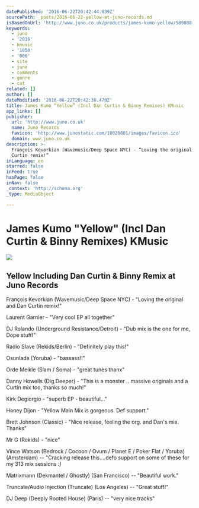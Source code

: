 ```yaml
---
datePublished: '2016-06-22T20:42:44.039Z'
sourcePath: _posts/2016-06-22-yellow-at-juno-records.md
isBasedOnUrl: 'http://www.juno.co.uk/products/james-kumo-yellow/589808-01/'
keywords:
  - juno
  - '2016'
  - kmusic
  - '1050'
  - '006'
  - site
  - june
  - comments
  - genre
  - cat
related: []
author: []
dateModified: '2016-06-22T20:42:38.470Z'
title: James Kumo “Yellow” (Incl Dan Curtin & Binny Remixes) KMusic
app_links: []
publisher:
  url: 'http://www.juno.co.uk'
  name: Juno Records
  favicon: 'http://www.junostatic.com/10020801/images/favicon.ico'
  domain: www.juno.co.uk
description: >-
  François Kevorkian (Wavemusic/Deep Space NYC) - “Loving the original and Dan
  Curtin remix!”
inLanguage: en
starred: false
inFeed: true
hasPage: false
inNav: false
_context: 'http://schema.org'
_type: MediaObject

---
```

# James Kumo "Yellow" (Incl Dan Curtin & Binny Remixes) KMusic

<article style=""><img src="https://imgflo.herokuapp.com/graph/vahj1ThiexotieMo/f6d83283b6ff93f9419856ca043b228e/noop.jpg?input=http%3A%2F%2Fimages.junostatic.com%2Ffull%2FCS589808-01A-BIG.jpg" /><h1>Yellow Including Dan Curtin &amp; Binny Remix at Juno Records</h1></article>

François Kevorkian (Wavemusic/Deep Space NYC) - "Loving the original and Dan Curtin remix!"

Laurent Garnier - "Very cool EP all together"

DJ Rolando (Underground Resistance/Detroit) - "Dub mix is the one for me, Dope stuff!"

Radio Slave (Rekids/Berlin) - "Definitely play this!"

Osunlade (Yoruba) - "bassass!!"

Orde Meikle (Slam / Soma) - "great tunes thanx"

Danny Howells (Dig Deeper) - "This is a monster .. massive originals and a Curtin mix too, thanks so much!"

Kirk Degiorgio - "superb EP - beautiful..."

Honey Dijon - "Yellow Main Mix is gorgeous. Def support."

Brett Johnson (Classic) - "Nice release, feeling the org. and Dan's mix. Thanks"

Mr G (Rekids) - "nice"

Vince Watson (Bedrock / Cocoon / Ovum / Planet E / Poker Flat / Yoruba) (Amsterdam) -- "Cracking release this....defo support on some of these for my 313 mix sessions _:)_

Matrixmann (Dekmantel / Ghostly) (San Francisco) -- "Beautiful work."

Truncate/Audio Injection (Truncate) (Los Angeles) -- "Great stuff!"

DJ Deep (Deeply Rooted House) (Paris) -- "very nice tracks"
